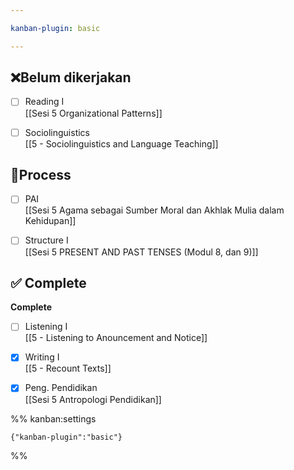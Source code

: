 ```yaml
---

kanban-plugin: basic

---
```


## ❌Belum dikerjakan

- [ ] Reading I<br>[[Sesi 5 Organizational Patterns]]
- [ ] Sociolinguistics<br>[[5 - Sociolinguistics and Language Teaching]]


## 🔄Process

- [ ] PAI<br>[[Sesi 5 Agama sebagai Sumber Moral dan Akhlak Mulia dalam Kehidupan]]
- [ ] Structure I<br>[[Sesi 5 PRESENT AND PAST TENSES (Modul 8, dan 9)]]


## ✅ Complete

**Complete**
- [ ] Listening I<br>[[5 - Listening to Anouncement and Notice]]
- [x] Writing I<br>[[5 - Recount Texts]]
- [x] Peng. Pendidikan<br>[[Sesi 5 Antropologi Pendidikan]]




%% kanban:settings
```
{"kanban-plugin":"basic"}
```
%%